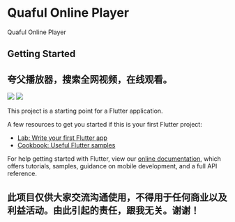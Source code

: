 # Quaful Online Player

Quaful Online Player

## Getting Started

## 夸父播放器，搜索全网视频，在线观看。

![](https://raw.githubusercontent.com/kaina404/flutterDemo/master/112110502929_0IMG_0219.png)
![](https://raw.githubusercontent.com/kaina404/flutterDemo/master/112110542562_0IMG_0199.png)

This project is a starting point for a Flutter application.

A few resources to get you started if this is your first Flutter project:

- [Lab: Write your first Flutter app](https://flutter.dev/docs/get-started/codelab)
- [Cookbook: Useful Flutter samples](https://flutter.dev/docs/cookbook)

For help getting started with Flutter, view our
[online documentation](https://flutter.dev/docs), which offers tutorials,
samples, guidance on mobile development, and a full API reference.

## 此项目仅供大家交流沟通使用，不得用于任何商业以及利益活动。由此引起的责任，跟我无关。谢谢！
